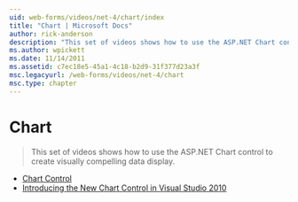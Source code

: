 ```yaml
---
uid: web-forms/videos/net-4/chart/index
title: "Chart | Microsoft Docs"
author: rick-anderson
description: "This set of videos shows how to use the ASP.NET Chart control to create visually compelling data display."
ms.author: wpickett
ms.date: 11/14/2011
ms.assetid: c7ec18e5-45a1-4c18-b2d9-31f377d23a3f
msc.legacyurl: /web-forms/videos/net-4/chart
msc.type: chapter
---
```

# Chart

> This set of videos shows how to use the ASP.NET Chart control to create visually compelling data display.

- [Chart Control](aspnet-4-quick-hit-chart-control.md)
- [Introducing the New Chart Control in Visual Studio 2010](aspnet-4-how-do-i-introducing-the-new-chart-control-in-visual-studio-2010.md)

